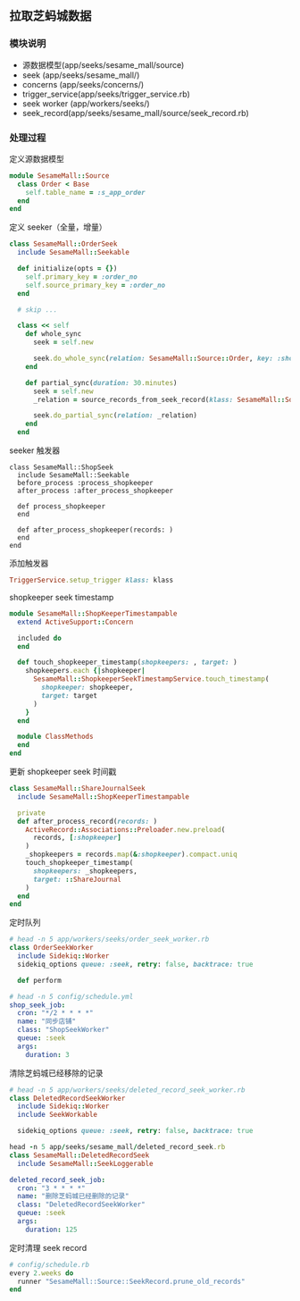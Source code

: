 ## 拉取芝蚂城数据

### 模块说明

- 源数据模型(app/seeks/sesame_mall/source)
- seek (app/seeks/sesame_mall/)
- concerns (app/seeks/concerns/)
- trigger_service(app/seeks/trigger_service.rb)
- seek worker (app/workers/seeks/)
- seek_record(app/seeks/sesame_mall/source/seek_record.rb)

### 处理过程

定义源数据模型

```ruby
module SesameMall::Source
  class Order < Base
    self.table_name = :s_app_order
  end
end
```

定义 seeker（全量，增量）

```ruby
class SesameMall::OrderSeek
  include SesameMall::Seekable

  def initialize(opts = {})
    self.primary_key = :order_no
    self.source_primary_key = :order_no
  end

  # skip ...

  class << self
    def whole_sync
      seek = self.new

      seek.do_whole_sync(relation: SesameMall::Source::Order, key: :shop_id)
    end

    def partial_sync(duration: 30.minutes)
      seek = self.new
      _relation = source_records_from_seek_record(klass: SesameMall::Source::Order, duration: duration)

      seek.do_partial_sync(relation: _relation)
    end
  end
```

seeker 触发器

```shell
class SesameMall::ShopSeek
  include SesameMall::Seekable
  before_process :process_shopkeeper
  after_process :after_process_shopkeeper

  def process_shopkeeper
  end

  def after_process_shopkeeper(records: )
  end
end
```

添加触发器

```ruby
TriggerService.setup_trigger klass: klass
```

shopkeeper seek timestamp

```ruby
module SesameMall::ShopKeeperTimestampable
  extend ActiveSupport::Concern

  included do
  end

  def touch_shopkeeper_timestamp(shopkeepers: , target: )
    shopkeepers.each {|shopkeeper|
      SesameMall::ShopkeeperSeekTimestampService.touch_timestamp(
        shopkeeper: shopkeeper,
        target: target
      )
    }
  end

  module ClassMethods
  end
end
```

更新 shopkeeper seek 时间戳

```ruby
class SesameMall::ShareJournalSeek
  include SesameMall::ShopKeeperTimestampable

  private
  def after_process_record(records: )
    ActiveRecord::Associations::Preloader.new.preload(
      records, [:shopkeeper]
    )
    _shopkeepers = records.map(&:shopkeeper).compact.uniq
    touch_shopkeeper_timestamp(
      shopkeepers: _shopkeepers,
      target: ::ShareJournal
    )
  end
end
```

定时队列

```ruby
# head -n 5 app/workers/seeks/order_seek_worker.rb
class OrderSeekWorker
  include Sidekiq::Worker
  sidekiq_options queue: :seek, retry: false, backtrace: true

  def perform
```

```yaml
# head -n 5 config/schedule.yml
shop_seek_job:
  cron: "*/2 * * * *"
  name: "同步店铺"
  class: "ShopSeekWorker"
  queue: :seek
  args:
    duration: 3
```

清除芝蚂城已经移除的记录

```ruby
# head -n 5 app/workers/seeks/deleted_record_seek_worker.rb
class DeletedRecordSeekWorker
  include Sidekiq::Worker
  include SeekWorkable

  sidekiq_options queue: :seek, retry: false, backtrace: true
```

```ruby
head -n 5 app/seeks/sesame_mall/deleted_record_seek.rb
class SesameMall::DeletedRecordSeek
  include SesameMall::SeekLoggerable
```

```yaml
deleted_record_seek_job:
  cron: "3 * * * *"
  name: "删除芝蚂城已经删除的记录"
  class: "DeletedRecordSeekWorker"
  queue: :seek
  args:
    duration: 125
```

定时清理 seek record

```ruby
# config/schedule.rb
every 2.weeks do
  runner "SesameMall::Source::SeekRecord.prune_old_records"
end
```